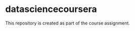 datasciencecoursera
===================

This repository is created as part of the course assignment.
